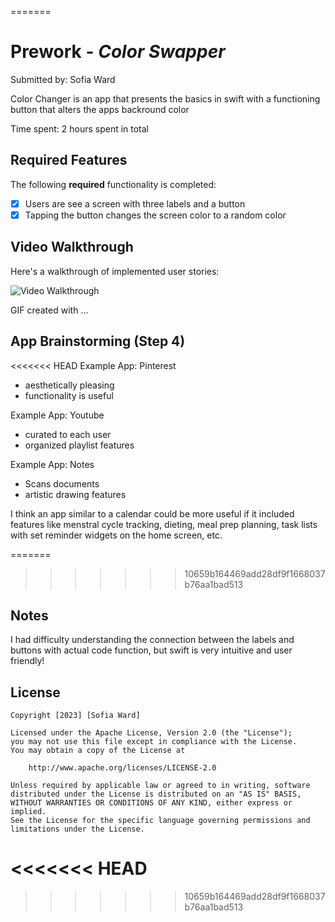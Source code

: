 
=======
# Prework - *Color Swapper*
Submitted by: Sofia Ward

Color Changer is an app that presents the basics in swift with a functioning button that alters the apps backround color 

Time spent: 2 hours spent in total

## Required Features

The following **required** functionality is completed:

- [x] Users are see a screen with three labels and a button
- [x] Tapping the button changes the screen color to a random color
 
## Video Walkthrough

Here's a walkthrough of implemented user stories:

<img src='http://i.imgur.com/link/to/your/gif/file.gif' title='Video Walkthrough' width='' alt='Video Walkthrough' />

<!-- Replace this with whatever GIF tool you used! -->
GIF created with ...  
<!-- Recommended tools:
[Kap](https://getkap.co/) for macOS
[ScreenToGif](https://www.screentogif.com/) for Windows
[peek](https://github.com/phw/peek) for Linux. -->

## App Brainstorming (Step 4)

<<<<<<< HEAD
Example App: Pinterest
- aesthetically pleasing
- functionality is useful

Example App: Youtube
- curated to each user
- organized playlist features

Example App: Notes
- Scans documents
- artistic drawing features

I think an app similar to a calendar could be more useful if it included features like menstral cycle tracking, dieting, meal prep planning, task lists with set reminder widgets on the home screen, etc.


=======
>>>>>>> 10659b164469add28df9f1668037b76aa1bad513
## Notes

I had difficulty understanding the connection between the labels and buttons with actual code function, but swift is very intuitive and user friendly!

## License

    Copyright [2023] [Sofia Ward]

    Licensed under the Apache License, Version 2.0 (the "License");
    you may not use this file except in compliance with the License.
    You may obtain a copy of the License at

        http://www.apache.org/licenses/LICENSE-2.0

    Unless required by applicable law or agreed to in writing, software
    distributed under the License is distributed on an "AS IS" BASIS,
    WITHOUT WARRANTIES OR CONDITIONS OF ANY KIND, either express or implied.
    See the License for the specific language governing permissions and
    limitations under the License.
<<<<<<< HEAD
=======

>>>>>>> 10659b164469add28df9f1668037b76aa1bad513


